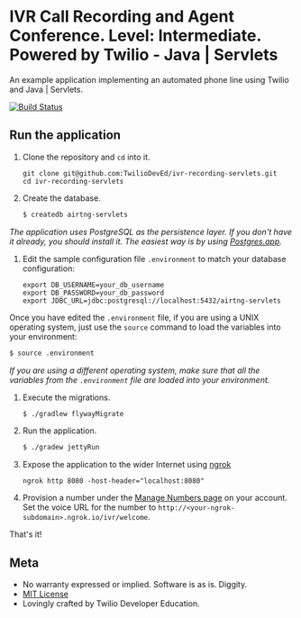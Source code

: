 # IVR Call Recording and Agent Conference. Level: Intermediate. Powered by Twilio - Java | Servlets

An example application implementing an automated phone line using
Twilio and Java | Servlets.


[![Build Status](https://travis-ci.org/TwilioDevEd/ivr-recording-servlets.svg)](https://travis-ci.org/TwilioDevEd/ivr-recording-servlets)

## Run the application

1. Clone the repository and `cd` into it.
    ```
    git clone git@github.com:TwilioDevEd/ivr-recording-servlets.git
    cd ivr-recording-servlets
    ```

1. Create the database.

    ```bash
    $ createdb airtng-servlets

    ```
  _The application uses PostgreSQL as the persistence layer. If you
  don't have it already, you should install it. The easiest way is by
  using [Postgres.app](http://postgresapp.com/)._

1. Edit the sample configuration file `.environment` to match your database       configuration:
    ```
    export DB_USERNAME=your_db_username
    export DB_PASSWORD=your_db_password
    export JDBC_URL=jdbc:postgresql://localhost:5432/airtng-servlets
    ```

  Once you have edited the `.environment` file, if you are using a UNIX operating system,
  just use the `source` command to load the variables into your environment:

  ```bash
  $ source .environment
  ```

  _If you are using a different operating system, make sure that all the
  variables from the `.environment` file are loaded into your environment._

1. Execute the migrations.
    ```bash
    $ ./gradlew flywayMigrate
    ```

1. Run the application.
    ```bash
    $ ./gradew jettyRun
    ```

1. Expose the application to the wider Internet using [ngrok](https://ngrok.com/)

    ```
    ngrok http 8080 -host-header="localhost:8080"
    ```

5. Provision a number under the
   [Manage Numbers page](https://www.twilio.com/user/account/phone-numbers/incoming)
   on your account. Set the voice URL for the number to
   `http://<your-ngrok-subdomain>.ngrok.io/ivr/welcome`.

That's it!

## Meta

* No warranty expressed or implied. Software is as is. Diggity.
* [MIT License](http://www.opensource.org/licenses/mit-license.html)
* Lovingly crafted by Twilio Developer Education.
